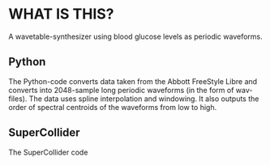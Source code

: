 # WHAT IS THIS?
A wavetable-synthesizer using blood glucose levels as periodic waveforms.

## Python
The Python-code converts data taken from the Abbott FreeStyle Libre and converts into 2048-sample long periodic waveforms (in the form of wav-files). The data uses spline interpolation and windowing. It also outputs the order of spectral centroids of the waveforms from low to high.

## SuperCollider
The SuperCollider code 

